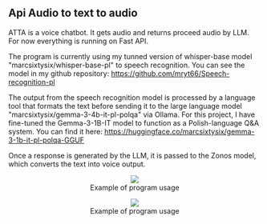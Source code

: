 ## Api Audio to text to audio
ATTA is a voice chatbot. It gets audio and returns proceed audio by LLM.
For now everything is running on Fast API.

The program is currently using my tunned version of whisper-base model "marcsixtysix/whisper-base-pl" to speech recognition.
You can see the model in my github repository:
https://github.com/mryt66/Speech-recognition-pl

The output from the speech recognition model is processed by a language tool that formats the text before sending it to the large language model "marcsixtysix/gemma-3-4b-it-pl-polqa" via Ollama.
For this project, I have fine-tuned the Gemma-3-1B-IT model to function as a Polish-language Q&A system.
You can find it here: https://huggingface.co/marcsixtysix/gemma-3-1b-it-pl-polqa-GGUF

Once a response is generated by the LLM, it is passed to the Zonos model, which converts the text into voice output.

<p align="center">
  <img src="https://github.com/user-attachments/assets/88473e61-baa6-48c9-8239-8360c747c310" />
  <br />
  Example of program usage
</p>

<p align="center">
  <img src="https://github.com/user-attachments/assets/ee4b560d-908d-43f6-8121-499d65215f54" />
  <br />
  Example of program usage
</p>

